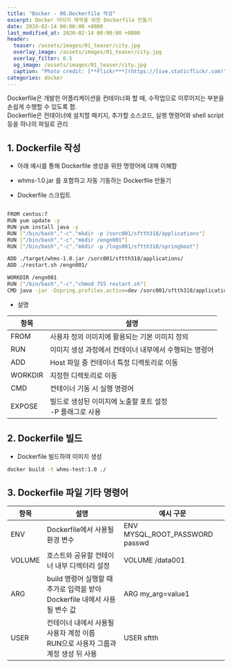 ```yaml
---
title: "Docker - 06.Dockerfile 작성"
excerpt: Docker 이미지 제작을 위한 Dockerfile 만들기   
date: 2020-02-14 00:00:00 +0800
last_modified_at: 2020-02-14 00:00:00 +0800
header:
  teaser: /assets/images/01_teaser/city.jpg
  overlay_image: /assets/images/01_teaser/city.jpg
  overlay_filter: 0.5
  og_image: /assets/images/01_teaser/city.jpg
  caption: "Photo credit: [**Flickr***](https://live.staticflickr.com)"
categories: docker
---
```


Dockerfile은 개발한 어플리케이션을 컨테이너화 할 때, 수작업으로 이루어지는 부분을 손쉽게 수행할 수 있도록 함. <br>
Dockerfile은 컨테이너에 설치할 패키지, 추가할 소스코드, 실행 명령어와 shell script 등을 하나의 파일로 관리 <br>


## 1. Dockerfile 작성
- 아래 예시를 통해 Dockerfile 생성을 위한 명령어에 대해 이해함 
- whms-1.0.jar 를 포함하고 자동 기동하는 Dockerfile 만들기

- Dockerfile 스크립트

```sh 

FROM centos:7
RUN yum update -y
RUN yum install java -y
RUN ["/bin/bash","-c","mkdir -p /sorc001/sftth318/applications"]
RUN ["/bin/bash","-c","mkdir /engn001"]
RUN ["/bin/bash","-c","mkdir -p /logs001/sftth318/springboot"]

ADD ./target/whms-1.0.jar /sorc001/sftth318/applications/
ADD ./restart.sh /engn001/

WORKDIR /engn001
RUN ["/bin/bash","-c","chmod 755 restart.sh"]
CMD java -jar -Dspring.profiles.active=dev /sorc001/sftth318/applications/whms-1.0.jar -DFOREGROUND

```

- 설명

| 항목 | 설명 |
| --- | --- |
| FROM | 사용자 정의 이미지에 활용되는 기본 이미지 정의 |
| RUN | 이미지 생성 과정에서 컨테이너 내부에서 수행되는 명령어 |
| ADD | Host 파일 중 컨테이너 특정 디렉토리로 이동 |
| WORKDIR | 지정한 디렉토리로 이동 |
| CMD | 컨테이너 기동 시 실행 명령어 |
| EXPOSE | 빌드로 생성된 이미지에 노출할 포트 설정 <br> -P 플래그로 사용 |

## 2. Dockerfile 빌드
- Dockerfile 빌드하여 이미지 생성

```sh 
docker build -t whms-test:1.0 ./
```

<script id="asciicast-oVd3LUaJL9lh2LD1b0SQPSfGd" src="https://asciinema.org/a/oVd3LUaJL9lh2LD1b0SQPSfGd.js" async></script>

## 3. Dockerfile 파일 기타 명령어

| 항목 | 설명 | 예시 구문 |
| --- | --- | --- |
| ENV | Dockerfile에서 사용될 환경 변수 | ENV MYSQL_ROOT_PASSWORD passwd |
| VOLUME | 호스트와 공유할 컨테이너 내부 디렉터리 설정 | VOLUME /data001 |
| ARG | build 명령어 실행할 때 추가로 입력을 받아 Dockerfile 내에서 사용될 변수 값 | ARG my_arg=value1 |
| USER| 컨테이너 내에서 사용될 사용자 계정 이름 <br> RUN으로 사용자 그룹과 계정 생성 뒤 사용 | USER sftth |
 




